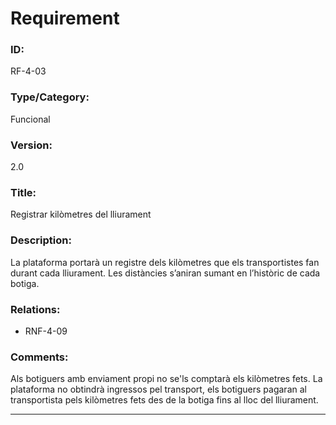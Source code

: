 # Requirement

### ID:
RF-4-03

### Type/Category:
Funcional

### Version:
2.0

### Title:
Registrar kilòmetres del lliurament

### Description:
La plataforma portarà un registre dels kilòmetres que els transportistes fan durant cada lliurament. Les distàncies s’aniran sumant en l’històric de cada botiga.

### Relations:
* RNF-4-09

### Comments:
Als botiguers amb enviament propi no se'ls comptarà els kilòmetres fets. La plataforma no obtindrà ingressos pel transport, els botiguers pagaran al transportista pels kilòmetres fets des de la botiga fins al lloc del lliurament.

---